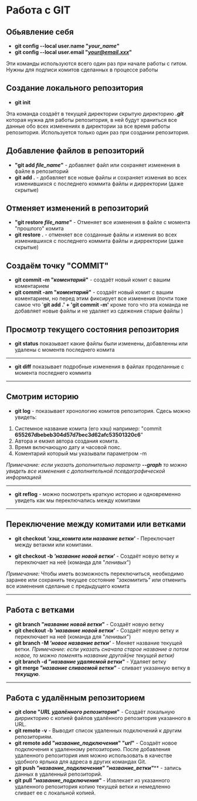# Работа с GIT



## Обьявление себя

- **git config --local user.name "*your_name*"**
- **git config --local user.email "*your@email.xxx*"**

Эти команды используются всего один раз при начале работы с гитом. Нужны для подписи комитов сделанных в процессе работы

## Создание локального репозитория

- **git init**

Эта команда создаёт в текущей директории скрытую директорию ***.git*** которая нужна для работы репозитория, в ней будут храниться все данные обо всех изменениях в директории за все время работы репозитория. Используется только один раз при создании репозитория.

## Добавление файлов в репозиторий

- **"git add *file_name*"** - добавляет файл или сохраняет изменения в файле в репозиторий
- **git add .** - добавляет все новые файлы и сохраняет измения во всех изменившихся с последнего коммита файлы и дирректории (даже скрытые)

## Отменяет изменений в репозиторий

- **"git restore *file_name*"** - Отменяет все изменения в файле с момента "прошлого" комита
- **git restore .** - отменяет все созданные файлы и измения во всех изменившихся с последнего коммита файлы и дирректории (даже скрытые)

## Создаём точку "COMMIT"
- **git commit -m "*коментарий*"** - создаёт новый комит с вашим коментарием
- **git commit -am "*коментарий*"** - создаёт новый комит с вашим коментарием, но перед этим фиксирует все изменения (почти тоже самое что '**git add .' + 'git commit -m'** кроме того что эта команда не добавляет новые файлы и не удаляет из сдежения старые файлы )

## Просмотр текущего состояния репозитория

- **git status**
показывает какие файлы были изменены, добавленны или удалены с моментв последнего комита
___
- **git diff**
показывает подробные изменения в файлах проделанные с момента последнего коммита
___
## Смотрим историю
- **git log** - показывает хронологию комитов репозитория. Сдесь можно увидеть: 
1. Cистемное название комита (его хэш) например:
 "commit **655267dbebeb304d57d7bec3d62afc53501320c6**"
2. Автора и емэил автора создания комита.
3. Время включающую дату и часовой пояс.
4. Коментарий который мы указывали параметром -m

*Примечание: если указать дополнительно параметр **--graph** то можно увидеть все изменения с дополнительной псевдографической информацией*
___
- **git reflog** - можно посмотреть краткую историю и одновременно увидеть как мы переключались между комитами
___
## Переключение между комитами или ветками
- **git checkout *'хэш_комита или название ветки'*** - Переключает между ветакми или комитами.

- **git checkout -b *'название новой ветки'*** - Создаёт новую ветку и переключает на неё (команда для "*ленивых*")

*Примечание:* Чтобы иметь возможность переключиться, необкодимо заранее или сохранить текущее состояние *"закомитить"* или отменить все изменения сделаные с предыдущего комита
___

## Работа с ветками

- **git branch "*название новой ветки*"** - Создаёт новую ветку
- **git checkout -b *'название новой ветки'*** - Создаёт новую ветку и переключает на неё (команда для "*ленивых*")
- **git branch -M *'новое название ветки'*** - Меняет название текущей ветки.  *Примечание: если указать сначала старое название а потом новое, то можно поменять название другой(не текущей ветки)*
- **git branch -d "*название удаляемой ветки*"** - Удаляет ветку
- **git merge *"название сливаемой ветки"*** - сливает указанную ветку в ___текущую___.
___
## Работа с удалённым репозиторием

- **git clone "*URL удалённого репозитория*"** - Создаёт локальную диррикторию с копией файлов удалённого репозитория указанного в URL.
- **git remote -v** - Выводит список удаленных подключений к другим репозиториям.
- **git remote add "*название_подключения*" "*url*"** - Создаёт новое подключения к удаленному репозиторию. 
После добавления удаленного репозитория имя можно использовать в качестве удобного ярлыка для адреса в других командах Git.
- **git push *"название_подключения"* *"название_ветки"***** - запись данных в удаленный репозиторий.
- **git pull *"название_подключения"*** - Извлекает из указанного удаленного репозитория копию текущей ветки и немедленно сливает ее с локальной копией.